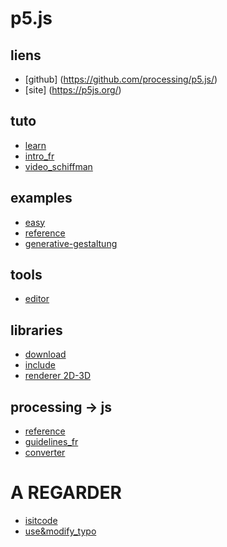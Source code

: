 # p5.js



## liens
* [github] (https://github.com/processing/p5.js/)
* [site] (https://p5js.org/)

## tuto
* [learn](https://p5js.org/learn/)
* [intro_fr](https://b2renger.github.io/Introduction_p5js/)
* [video_schiffman](https://www.youtube.com/playlist?list=PLRqwX-V7Uu6Zy51Q-x9tMWIv9cueOFTFA)

## examples
* [easy](https://p5js.org/learn/p5-screen-reader.html)
* [reference](https://p5js.org/examples/)
* [generative-gestaltung](http://www.generative-gestaltung.de/)

## tools
* [editor](https://editor.p5js.org/)


## libraries
* [download](https://p5js.org/download/)
* [include](https://cdnjs.com/libraries/p5.js)
* [renderer 2D-3D](https://p5js.org/reference/#/p5.Renderer)
<!-- http://smag0.blogspot.com/2015/12/superposition-des-canvas-p5js-et.html -->

## processing -> js
* [reference](https://github.com/processing/p5.js/wiki/Processing-transition)
* [guidelines_fr](http://gerard.paresys.free.fr/Methodes/Methode-Processing-p5.html)
* [converter](http://faculty.purchase.edu/joseph.mckay/p5jsconverter.html)

# A REGARDER
* [isitcode](https://www.isitcode.net/)
* [use&modify_typo](https://usemodify.com/)

